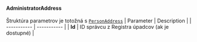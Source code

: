 #### AdministratorAddress
Štruktúra parametrov je totožná s  [`PersonAddress`](#PersonAddress)
| Parameter | Description |
| ----------- | ----------- |
| **Id** | ID správcu z Registra úpadcov (ak je dostupné) |